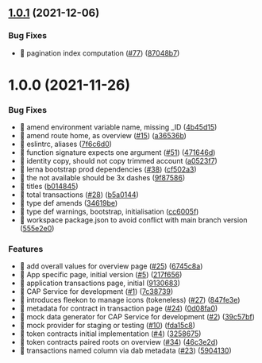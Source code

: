 ## [1.0.1](https://github.com/Psychedelic/cap-explorer/compare/v1.0.0...v1.0.1) (2021-12-06)


### Bug Fixes

* 🐛 pagination index computation ([#77](https://github.com/Psychedelic/cap-explorer/issues/77)) ([87048b7](https://github.com/Psychedelic/cap-explorer/commit/87048b73af482aa2421d6e08e5055274eec1553c))

# 1.0.0 (2021-11-26)


### Bug Fixes

* 🐛 amend environment variable name, missing _ID ([4b45d15](https://github.com/Psychedelic/cap-explorer/commit/4b45d152ad38f188a09d3393cef89beb3b929b2d))
* 🐛 amend route home, as overview ([#15](https://github.com/Psychedelic/cap-explorer/issues/15)) ([a36536b](https://github.com/Psychedelic/cap-explorer/commit/a36536bc643894ba31be51881cd97412e3ba4f68))
* 🐛 eslintrc, aliases ([7f6c6d0](https://github.com/Psychedelic/cap-explorer/commit/7f6c6d0a580920c4e448ede3489146241e1a55cd))
* 🐛 function signature expects one argument ([#51](https://github.com/Psychedelic/cap-explorer/issues/51)) ([471646d](https://github.com/Psychedelic/cap-explorer/commit/471646dbdde139e424bbf95a655340cc98cacbf0))
* 🐛 identity copy, should not copy trimmed account ([a0523f7](https://github.com/Psychedelic/cap-explorer/commit/a0523f7410af340298b0fba9432ba084fbedd4b2))
* 🐛 lerna bootstrap prod dependencies ([#38](https://github.com/Psychedelic/cap-explorer/issues/38)) ([cf502a3](https://github.com/Psychedelic/cap-explorer/commit/cf502a37afb637b468f0819556b2196260d8e27a))
* 🐛 the not available should be 3x dashes ([9f87586](https://github.com/Psychedelic/cap-explorer/commit/9f8758613347b1a79a8bbebd3c68635447f7817b))
* 🐛 titles ([b014845](https://github.com/Psychedelic/cap-explorer/commit/b0148456345c4f57346a69cc9fcdf981a7c1c963))
* 🐛 total transactions ([#28](https://github.com/Psychedelic/cap-explorer/issues/28)) ([b5a0144](https://github.com/Psychedelic/cap-explorer/commit/b5a014493fada06433fc490bd4414220977c889f))
* 🐛 type def amends ([34619be](https://github.com/Psychedelic/cap-explorer/commit/34619be49be34bd415ded5cf057ad0d85cd6c646))
* 🐛 type def warnings, bootstrap, initialisation ([cc6005f](https://github.com/Psychedelic/cap-explorer/commit/cc6005f5d753e1ec09172ad4cc57983a607d69c7))
* 🐛 workspace package.json to avoid conflict with main branch version ([555e2e0](https://github.com/Psychedelic/cap-explorer/commit/555e2e06423a06d3307b46e5204543abd1b2cccf))


### Features

* 🎸 add overall values for overview page ([#25](https://github.com/Psychedelic/cap-explorer/issues/25)) ([6745c8a](https://github.com/Psychedelic/cap-explorer/commit/6745c8a2d900d931e48d0eb1b6db7bb53be98989))
* 🎸 App specific page, initial version  ([#5](https://github.com/Psychedelic/cap-explorer/issues/5)) ([217f656](https://github.com/Psychedelic/cap-explorer/commit/217f656e17f7b1547289a2b69e237b23c0b566cc))
* 🎸 application transactions page, initial ([9130683](https://github.com/Psychedelic/cap-explorer/commit/9130683c60c830096c15ddcb71bfcef8e3e1cd5c))
* 🎸 CAP Service for development ([#1](https://github.com/Psychedelic/cap-explorer/issues/1)) ([7c38739](https://github.com/Psychedelic/cap-explorer/commit/7c3873910c6d3b9e29c5c9f6ee02ec3c7b0b4204))
* 🎸 introduces fleekon to manage icons (tokeneless) ([#27](https://github.com/Psychedelic/cap-explorer/issues/27)) ([847fe3e](https://github.com/Psychedelic/cap-explorer/commit/847fe3ef2faf81b0c84c751b19e53e001d82003a))
* 🎸 metadata for contract in transaction page ([#24](https://github.com/Psychedelic/cap-explorer/issues/24)) ([0d08fa0](https://github.com/Psychedelic/cap-explorer/commit/0d08fa06e2938d6f1e66df9d64238001100163cf))
* 🎸 mock data generator for CAP Service for development ([#2](https://github.com/Psychedelic/cap-explorer/issues/2)) ([39c57bf](https://github.com/Psychedelic/cap-explorer/commit/39c57bfce8dd296df0bfd14dfbc7d7877c4a5c65))
* 🎸 mock provider for staging or testing ([#10](https://github.com/Psychedelic/cap-explorer/issues/10)) ([fda15c8](https://github.com/Psychedelic/cap-explorer/commit/fda15c82e5af7640f0ff4470de534d0eda3d869e))
* 🎸 token contracts initial implementation ([#4](https://github.com/Psychedelic/cap-explorer/issues/4)) ([3258675](https://github.com/Psychedelic/cap-explorer/commit/32586756c276029370f50596d572fad9ea4ac409))
* 🎸 token contracts paired roots on overview ([#34](https://github.com/Psychedelic/cap-explorer/issues/34)) ([46c3e2d](https://github.com/Psychedelic/cap-explorer/commit/46c3e2d0aac64c8984d8f291437033a3a17d936b))
* 🎸 transactions named column via dab metadata ([#23](https://github.com/Psychedelic/cap-explorer/issues/23)) ([5904130](https://github.com/Psychedelic/cap-explorer/commit/5904130b40f34b1a0cd8f3d9a81f953367e2429e))
